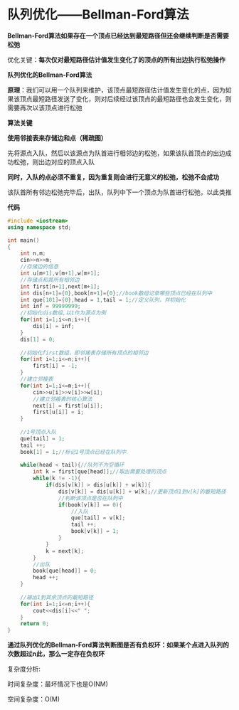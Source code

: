 # 队列优化——Bellman-Ford算法

**Bellman-Ford算法如果存在一个顶点已经达到最短路径但还会继续判断是否需要松弛**

优化关键：**每次仅对最短路径估计值发生变化了的顶点的所有出边执行松弛操作**

**队列优化的Bellman-Ford算法**

**原理**：我们可以用一个队列来维护，该顶点最短路径估计值发生变化的点，因为如果该顶点最短路径发送了变化，则对后续经过该顶点的最短路径也会发生变化，则需要再次以该顶点进行松弛

**算法关键**

**使用邻接表来存储边和点（稀疏图）**

先将源点入队，然后以该源点为队首进行相邻边的松弛，如果该队首顶点的出边成功松弛，则出边对应的顶点入队

**同时，入队的点必须不重复，因为重复则会进行无意义的松弛，松弛不会成功**

该队首所有邻边松弛完毕后，出队，队列中下一个顶点为队首进行松弛，以此类推

**代码**

```c++
#include <iostream>
using namespace std;

int main()
{
	int n,m;
	cin>>n>>m;
	//存储边的信息 
	int u[m+1],v[m+1],w[m+1];
	//存储点和其所有相邻边
	int first[n+1],next[m+1];
	int dis[n+1]={0},book[n+1]={0};//book数组记录哪些顶点已经在队列中
	int que[101]={0},head = 1,tail = 1;//定义队列，并初始化
	int inf = 99999999;
	//初始化dis数组,以1作为源点为例 
	for(int i=1;i<=n;i++){
		dis[i] = inf;
	} 
	dis[1] = 0;
	
	//初始化first数组，即邻接表存储所有顶点的相邻边
	for(int i=1;i<=n;i++){
		first[i] = -1;
	}
	//建立邻接表 
	for(int i=1;i<=m;i++){
		cin>>u[i]>>v[i]>>w[i];
		//建立邻接表的核心算法 
		next[i] = first[u[i]];
		first[u[i]] = i;
	}
	
	//1号顶点入队 
	que[tail] = 1;
	tail ++;
	book[1] = 1;//标记1号顶点已经在队列中
	
	while(head < tail){//队列不为空循环 
		int k = first[que[head]];//取出需要处理的顶点
		while(k != -1){
			if(dis[v[k]] > dis[u[k]] + w[k]){
				dis[v[k]] = dis[u[k]] + w[k];//更新顶点1到v[k]的最短路径
				//判断该顶点是否在队列中 
				if(book[v[k]] == 0){
					//入队 
					que[tail] = v[k];
					tail ++;
					book[v[k]] = 1;
				} 
			}
			k = next[k];
		}
		//出队 
		book[que[head]] = 0;
		head ++;
	}
	
	//输出1到其余顶点的最短路径
	for(int i=1;i<=n;i++){
		cout<<dis[i]<<" ";
	} 
	return 0;
}
```

**通过队列优化的Bellman-Ford算法判断图是否有负权环：如果某个点进入队列的次数超过n此，那么一定存在负权环**

复杂度分析:

时间复杂度：最坏情况下也是O(NM)

空间复杂度：O(M)